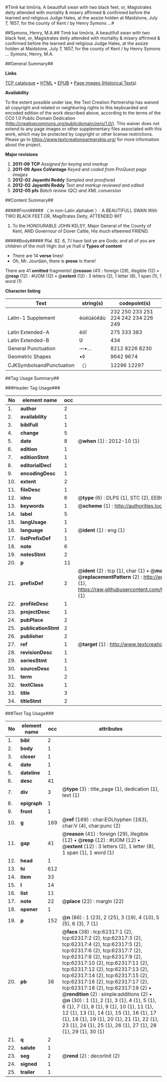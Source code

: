 #Timē kai timōria, A beautifull swan with two black feet, or, Magistrates deity attended with mortality & misery affirmed & confirmed before the learned and religious Judge Hales, at the assize holden at Maidstone, July 7, 1657, for the county of Kent / by Henry Symons ...#

##Symons, Henry, M.A.##
Timē kai timōria, A beautifull swan with two black feet, or, Magistrates deity attended with mortality & misery affirmed & confirmed before the learned and religious Judge Hales, at the assize holden at Maidstone, July 7, 1657, for the county of Kent / by Henry Symons ...
Symons, Henry, M.A.

##General Summary##

**Links**

[TCP catalogue](http://www.ota.ox.ac.uk/tcp/)  • 
[HTML](http://tei.it.ox.ac.uk/tcp/Texts-HTML/free/A62/A62113.html)  • 
[EPUB](http://tei.it.ox.ac.uk/tcp/Texts-EPUB/free/A62/A62113.epub) • 
[Page images (Historical Texts)](https://historicaltexts.jisc.ac.uk/eebo-12488272e)

**Availability**

To the extent possible under law, the Text Creation Partnership has waived all copyright and related or neighboring rights to this keyboarded and encoded edition of the work described above, according to the terms of the CC0 1.0 Public Domain Dedication (http://creativecommons.org/publicdomain/zero/1.0/). This waiver does not extend to any page images or other supplementary files associated with this work, which may be protected by copyright or other license restrictions. Please go to https://www.textcreationpartnership.org/ for more information about the project.

**Major revisions**

1. __2011-09__ __TCP__ *Assigned for keying and markup*
1. __2011-09__ __Apex CoVantage__ *Keyed and coded from ProQuest page images*
1. __2012-02__ __Jayanthi Reddy__ *Sampled and proofread*
1. __2012-02__ __Jayanthi Reddy__ *Text and markup reviewed and edited*
1. __2012-05__ __pfs__ *Batch review (QC) and XML conversion*

##Content Summary##

#####Front#####
〈 in non-Latin alphabet 〉: A BEAUTIFULL SWAN With TWO BLACK FEET.OR, Magiſtrates Deity, ATTENDED WIT
1. To the HONOURABLE JOHN KELSY, Major General of the County of Kent, AND Governour of Dover Caſtle, His much eſteemed FRIEND.

#####Body#####
Pſal. 82. 6, 7.I have ſaid ye are Gods; and all of you are children of the moſt High: but ye ſhall d
**Types of content**

  * There are 14 **verse** lines!
  * Oh, Mr. Jourdain, there is **prose** in there!

There are 41 **omitted** fragments! 
 @__reason__ (41) : foreign (29), illegible (12)  •  @__resp__ (12) : #UOM (12)  •  @__extent__ (12) : 3 letters (2), 1 letter (8), 1 span (1), 1 word (1)

**Character listing**


|Text|string(s)|codepoint(s)|
|---|---|---|
|Latin-1 Supplement|èúéûàòêâù|232 250 233 251 224 242 234 226 249|
|Latin Extended-A|ēōſ|275 333 383|
|Latin Extended-B|Ʋ|434|
|General Punctuation|—•…|8212 8226 8230|
|Geometric Shapes|▪◊|9642 9674|
|CJKSymbolsandPunctuation|〈〉|12296 12297|

##Tag Usage Summary##

###Header Tag Usage###

|No|element name|occ|attributes|
|---|---|---|---|
|1.|__author__|2||
|2.|__availability__|1||
|3.|__biblFull__|1||
|4.|__change__|5||
|5.|__date__|8| @__when__ (1) : 2012-10 (1)|
|6.|__edition__|1||
|7.|__editionStmt__|1||
|8.|__editorialDecl__|1||
|9.|__encodingDesc__|1||
|10.|__extent__|2||
|11.|__fileDesc__|1||
|12.|__idno__|6| @__type__ (6) : DLPS (1), STC (2), EEBO-CITATION (1), OCLC (1), VID (1)|
|13.|__keywords__|1| @__scheme__ (1) : http://authorities.loc.gov/ (1)|
|14.|__label__|5||
|15.|__langUsage__|1||
|16.|__language__|1| @__ident__ (1) : eng (1)|
|17.|__listPrefixDef__|1||
|18.|__note__|6||
|19.|__notesStmt__|2||
|20.|__p__|11||
|21.|__prefixDef__|2| @__ident__ (2) : tcp (1), char (1)  •  @__matchPattern__ (2) : ([0-9\-]+):([0-9IVX]+) (1), (.+) (1)  •  @__replacementPattern__ (2) : http://eebo.chadwyck.com/downloadtiff?vid=$1&page=$2 (1), https://raw.githubusercontent.com/textcreationpartnership/Texts/master/tcpchars.xml#$1 (1)|
|22.|__profileDesc__|1||
|23.|__projectDesc__|1||
|24.|__pubPlace__|2||
|25.|__publicationStmt__|2||
|26.|__publisher__|2||
|27.|__ref__|1| @__target__ (1) : http://www.textcreationpartnership.org/docs/. (1)|
|28.|__revisionDesc__|1||
|29.|__seriesStmt__|1||
|30.|__sourceDesc__|1||
|31.|__term__|2||
|32.|__textClass__|1||
|33.|__title__|3||
|34.|__titleStmt__|2||


###Text Tag Usage###

|No|element name|occ|attributes|
|---|---|---|---|
|1.|__bibl__|2||
|2.|__body__|1||
|3.|__closer__|1||
|4.|__date__|1||
|5.|__dateline__|1||
|6.|__desc__|41||
|7.|__div__|3| @__type__ (3) : title_page (1), dedication (1), text (1)|
|8.|__epigraph__|1||
|9.|__front__|1||
|10.|__g__|169| @__ref__ (169) : char:EOLhyphen (163), char:V (4), char:punc (2)|
|11.|__gap__|41| @__reason__ (41) : foreign (29), illegible (12)  •  @__resp__ (12) : #UOM (12)  •  @__extent__ (12) : 3 letters (2), 1 letter (8), 1 span (1), 1 word (1)|
|12.|__head__|1||
|13.|__hi__|612||
|14.|__item__|33||
|15.|__l__|14||
|16.|__list__|11||
|17.|__note__|22| @__place__ (22) : margin (22)|
|18.|__opener__|1||
|19.|__p__|152| @__n__ (86) : 1 (23), 2 (25), 3 (19), 4 (10), 5 (5), 6 (3), 7 (1)|
|20.|__pb__|38| @__facs__ (38) : tcp:62317:1 (2), tcp:62317:2 (2), tcp:62317:3 (2), tcp:62317:4 (2), tcp:62317:5 (2), tcp:62317:6 (2), tcp:62317:7 (2), tcp:62317:8 (2), tcp:62317:9 (2), tcp:62317:10 (2), tcp:62317:11 (2), tcp:62317:12 (2), tcp:62317:13 (2), tcp:62317:14 (2), tcp:62317:15 (2), tcp:62317:16 (2), tcp:62317:17 (2), tcp:62317:18 (2), tcp:62317:19 (2)  •  @__rendition__ (2) : simple:additions (2)  •  @__n__ (30) : 1 (1), 2 (1), 3 (1), 4 (1), 5 (1), 6 (1), 7 (1), 8 (1), 9 (1), 10 (1), 11 (1), 12 (1), 13 (1), 14 (1), 15 (1), 16 (1), 17 (1), 18 (1), 19 (1), 20 (1), 21 (1), 22 (1), 23 (1), 24 (1), 25 (1), 26 (1), 27 (1), 28 (1), 29 (1), 30 (1)|
|21.|__q__|2||
|22.|__salute__|1||
|23.|__seg__|2| @__rend__ (2) : decorInit (2)|
|24.|__signed__|1||
|25.|__trailer__|1||
